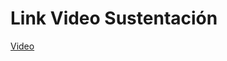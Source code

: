 # Link Video Sustentación
[Video](https://uniandes-my.sharepoint.com/:v:/g/personal/am_rodriguezs1_uniandes_edu_co1/Ebq7rRMP7HpFgY7MjzOHhAABjuzhp3zdnVFwoLS6vQ99WQ?nav=eyJyZWZlcnJhbEluZm8iOnsicmVmZXJyYWxBcHAiOiJPbmVEcml2ZUZvckJ1c2luZXNzIiwicmVmZXJyYWxBcHBQbGF0Zm9ybSI6IldlYiIsInJlZmVycmFsTW9kZSI6InZpZXciLCJyZWZlcnJhbFZpZXciOiJNeUZpbGVzTGlua0NvcHkifX0&e=rYVep0)
